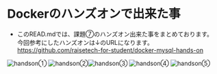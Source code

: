# Dockerのハンズオンで出来た事  
 - このREAD.mdでは、課題⑦のハンズオン出来た事をまとめております。  
   今回参考にしたハンズオンは↓のURLになります。  
   https://github.com/raisetech-for-student/docker-mysql-hands-on

   
![handson①](https://github.com/mizoguchi-kouichi/assignment7/assets/156568693/f81fe1eb-c1e7-4225-8c24-666632a513a9)
![handson②](https://github.com/mizoguchi-kouichi/assignment7/assets/156568693/af8938a6-5893-418d-84af-e3eb9870563c)![handson③](https://github.com/mizoguchi-kouichi/assignment7/assets/156568693/6be5f981-e27b-47ba-9809-ccdc188e4f92)
![handson④](https://github.com/mizoguchi-kouichi/assignment7/assets/156568693/39c81f35-9b31-4a91-88f5-e59f1d2b2678)
![handson⑤](https://github.com/mizoguchi-kouichi/assignment7/assets/156568693/ca0440ab-2f85-47bd-bed1-7366078a5c75)
